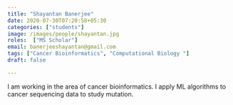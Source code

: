 ```yaml
---
title: "Shayantan Banerjee"
date: 2020-07-30T07:20:58+05:30
categories: ["students"]
image: /images/people/shayantan.jpg
roles:  ["MS Scholar"]
email: banerjeeshayantan@gmail.com
tags: ["Cancer Bioinformatics", "Computational Biology "]
draft: false

---
```



I am working in the area of cancer bioinformatics. I apply ML algorithms to cancer sequencing data to study mutation.